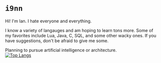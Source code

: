 # `i9nn`

Hi! I'm Ian. I hate everyone and everything.

I know a variety of langauges and am hoping to learn tons more. Some of my favorites include
Lua, Java, C, SQL, and some other wacky ones. If you have suggestions, don't be afraid to give me some. 

Planning to pursue artificial intelligence or architecture. 
<br>
[![Top Langs](https://github-readme-stats.vercel.app/api/top-langs/?username=i9nn&theme=dark&layout=compact&hide=cmake,swift,kotlin,objective-c,Vim+script,powershell,html&langs_count=10)](https://github.com/anuraghazra/github-readme-stats)
